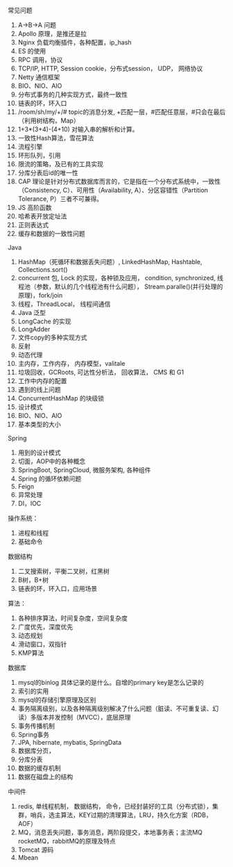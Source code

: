 常见问题
1. A->B->A 问题
2. Apollo 原理，是推还是拉
3. Nginx 负载均衡插件，各种配置，ip_hash
4. ES 的使用
5. RPC 调用，协议
6. TCP/IP, HTTP, Session cookie，分布式session， UDP， 网络协议
7. Netty 通信框架
8. BIO、NIO、AIO
9. 分布式事务的几种实现方式，最终一致性
10. 链表的环，环入口
11. /room/sh/my/+/#  topic的消息分发, +匹配一层，#匹配任意层，#只会在最后（利用树结构，Map）
12. 1+3*(3+4)-(4+10) 对输入串的解析和计算。
13. 一致性Hash算法，雪花算法
14. 流程引擎
15. 环形队列，引用
16. 限流的策略，及已有的工具实现
17. 分库分表后id的唯一性
18. CAP 理论是针对分布式数据库而言的，它是指在一个分布式系统中，一致性（Consistency, C）、可用性（Availability, A）、分区容错性（Partition Tolerance, P）三者不可兼得。
19. JS 高阶函数
20. 哈希表开放定址法
21. 正则表达式
22. 缓存和数据的一致性问题


Java
1. HashMap（死循环和数据丢失问题）, LinkedHashMap, Hashtable, Collections.sort()
2. concurrent 包, Lock 的实现，各种锁及应用， condition, synchronized, 线程池（参数，默认的几个线程池有什么问题）， Stream.paralle()(并行处理的原理)，fork/join
3. 线程，ThreadLocal， 线程间通信
4. Java 泛型
5. LongCache 的实现
6. LongAdder
7. 文件copy的多种实现方式
8. 反射
9. 动态代理
10. 主内存，工作内存， 内存模型，valitale 
11. 垃圾回收，GCRoots, 可达性分析法， 回收算法， CMS 和 G1
12. 工作中内存的配置
13. 遇到的线上问题
14. ConcurrentHashMap 的块级锁
15. 设计模式
16. BIO、NIO、AIO
17. 基本类型的大小


Spring
1. 用到的设计模式
2. 切面，AOP中的各种概念
3. SpringBoot, SpringCloud, 微服务架构, 各种组件
4. Spring 的循环依赖问题
5. Feign
6. 异常处理
7. DI，IOC

操作系统：
1. 进程和线程
2. 基础命令






数据结构
1. 二叉搜索树，平衡二叉树，红黑树
2. B树，B+树
3. 链表的环，环入口，应用场景

算法：
1. 各种排序算法，时间复杂度，空间复杂度
2. 广度优先，深度优先
3. 动态规划
4. 滑动窗口，双指针
5. KMP算法

数据库
1. mysql的binlog 具体记录的是什么。自增的primary key是怎么记录的
2. 索引的实用
3. mysql的存储引擎原理及区别
4. 事务隔离级别，以及各种隔离级别解决了什么问题（脏读、不可重复读、幻读）多版本并发控制（MVCC），底层原理
5. 事务传播机制
6. Spring事务
7. JPA, hibernate, mybatis, SpringData
8. 数据库分页，
9. 分库分表
10. 数据的缓存机制
11. 数据在磁盘上的结构


中间件
1. redis, 单线程机制， 数据结构， 命令，已经封装好的工具（分布式锁），集群，哨兵，选主算法，KEY过期的清理算法，LRU，持久化方案（RDB，AOF）
2. MQ，消息丢失问题，事务消息，两阶段提交，本地事务表；主流MQ rocketMQ，rabbitMQ的原理及特点
3. Tomcat 源码
4. Mbean



